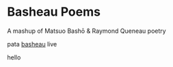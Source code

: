 # Basheau Poems

A mashup of Matsuo Bashō & Raymond Queneau poetry

pata [basheau](https://pata.physics.twf/basheau) live

hello